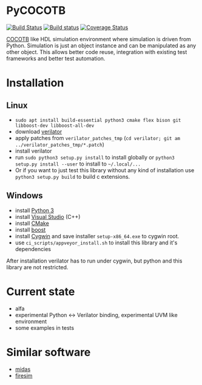 # PyCOCOTB

[![Build Status](https://travis-ci.org/Nic30/pycocotb.svg?branch=master)](https://travis-ci.org/Nic30/pycocotb)
[![Build status](https://ci.appveyor.com/api/projects/status/b8y6u2pwjm5eh8n4/branch/master?svg=true)](https://ci.appveyor.com/project/Nic3084362/hardwareir/branch/master)
[![Coverage Status](https://coveralls.io/repos/github/Nic30/pycocotb/badge.svg?branch=master)](https://coveralls.io/github/Nic30/pycocotb?branch=master)

[COCOTB](https://github.com/potentialventures/cocotb) like HDL simulation environment where simulation is driven from Python. 
Simulation is just an object instance and can be manipulated as any other object.
This allows better code reuse, integration with existing test frameworks and better test automation.


# Installation

## Linux

* `sudo apt install build-essential python3 cmake flex bison git libboost-dev libboost-all-dev` 
* download [verilator](https://www.veripool.org/projects/verilator/wiki/Installing)
* apply patches from `verilator_patches_tmp` (`cd verilator; git am ../verilator_patches_tmp/*.patch`)
* install verilator
* run `sudo python3 setup.py install` to install globally or `python3 setup.py install --user` to install to `~/.local/...`
* Or if you want to just test this library without any kind of installation use `python3 setup.py build` to build c extensions.

## Windows

* install [Python 3](https://www.python.org/downloads/)
* install [Visual Studio](https://visualstudio.microsoft.com/thank-you-downloading-visual-studio/?sku=Community&rel=15) (C++)
* install [CMake](https://cmake.org/)
* install [boost](https://www.boost.org/doc/libs/1_69_0/more/getting_started/windows.html)
* install [Cygwin](https://cygwin.com/install.html) and save installer `setup-x86_64.exe` to cygwin root. 
* use `ci_scripts/appveyor_install.sh` to install this library and it's dependencies 

After installation verilator has to run under cygwin, but python and this library are not restricted.


# Current state
* alfa
* experimental Python <-> Verilator binding, experimental UVM like environment
* some examples in tests


# Similar software

* [midas](https://github.com/ucb-bar/midas)
* [firesim](https://github.com/firesim/firesim)
